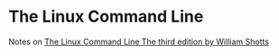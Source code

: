 # The Linux Command Line
Notes on [The Linux Command Line The third edition by William Shotts](http://linuxcommand.org/tlcl.php)
